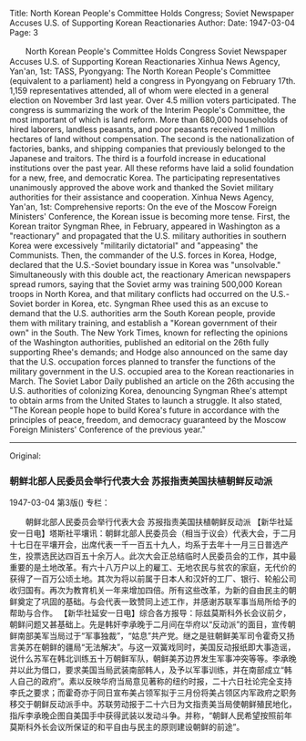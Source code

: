 Title: North Korean People's Committee Holds Congress; Soviet Newspaper Accuses U.S. of Supporting Korean Reactionaries
Author:
Date: 1947-03-04
Page: 3

　　North Korean People's Committee Holds Congress
    Soviet Newspaper Accuses U.S. of Supporting Korean Reactionaries
    Xinhua News Agency, Yan'an, 1st: TASS, Pyongyang: The North Korean People's Committee (equivalent to a parliament) held a congress in Pyongyang on February 17th. 1,159 representatives attended, all of whom were elected in a general election on November 3rd last year. Over 4.5 million voters participated. The congress is summarizing the work of the Interim People's Committee, the most important of which is land reform. More than 680,000 households of hired laborers, landless peasants, and poor peasants received 1 million hectares of land without compensation. The second is the nationalization of factories, banks, and shipping companies that previously belonged to the Japanese and traitors. The third is a fourfold increase in educational institutions over the past year. All these reforms have laid a solid foundation for a new, free, and democratic Korea. The participating representatives unanimously approved the above work and thanked the Soviet military authorities for their assistance and cooperation.
    Xinhua News Agency, Yan'an, 1st: Comprehensive reports: On the eve of the Moscow Foreign Ministers' Conference, the Korean issue is becoming more tense. First, the Korean traitor Syngman Rhee, in February, appeared in Washington as a "reactionary" and propagated that the U.S. military authorities in southern Korea were excessively "militarily dictatorial" and "appeasing" the Communists. Then, the commander of the U.S. forces in Korea, Hodge, declared that the U.S.-Soviet boundary issue in Korea was "unsolvable." Simultaneously with this double act, the reactionary American newspapers spread rumors, saying that the Soviet army was training 500,000 Korean troops in North Korea, and that military conflicts had occurred on the U.S.-Soviet border in Korea, etc. Syngman Rhee used this as an excuse to demand that the U.S. authorities arm the South Korean people, provide them with military training, and establish a "Korean government of their own" in the South. The New York Times, known for reflecting the opinions of the Washington authorities, published an editorial on the 26th fully supporting Rhee's demands; and Hodge also announced on the same day that the U.S. occupation forces planned to transfer the functions of the military government in the U.S. occupied area to the Korean reactionaries in March. The Soviet Labor Daily published an article on the 26th accusing the U.S. authorities of colonizing Korea, denouncing Syngman Rhee's attempt to obtain arms from the United States to launch a struggle. It also stated, "The Korean people hope to build Korea's future in accordance with the principles of peace, freedom, and democracy guaranteed by the Moscow Foreign Ministers' Conference of the previous year."



<hr /> 

Original: 


### 朝鲜北部人民委员会举行代表大会  苏报指责美国扶植朝鲜反动派

1947-03-04
第3版()
专栏：

　　朝鲜北部人民委员会举行代表大会
    苏报指责美国扶植朝鲜反动派
    【新华社延安一日电】塔斯社平壤讯：朝鲜北部人民委员会（相当于议会）代表大会，于二月十七日在平壤开会，出席代表一千一百五十九人，均系于去年十一月三日普选产生，投票选民达四百五十余万人。此次大会正总结临时人民委员会的工作，其中最重要的是土地改革。有六十八万户以上的雇工、无地农民与贫农的家庭，无代价的获得了一百万公顷土地。其次为将以前属于日本人和汉奸的工厂、银行、轮船公司收归国有。再次为教育机关一年来增加四倍。所有这些改革，为新的自由民主的朝鲜奠定了巩固的基础。与会代表一致赞同上述工作，并感谢苏联军事当局所给予的帮助与合作。
    【新华社延安一日电】综合各方报导：际兹莫斯科外长会议前夕，朝鲜问题又甚基础上。先是韩奸李承晚于二月间在华府以“反动派”的面目，宣传朝鲜南部美军当局过于“军事独裁”，“姑息”共产党。继之是驻朝鲜美军司令霍奇又扬言美苏在朝鲜的疆局“无法解决”。与这一双簧戏同时，美国反动报纸即大事造谣，说什么苏军在韩北训练五十万朝鲜军队，朝鲜美苏边界发生军事冲突等等。李承晚并以此为借口，要求美国当局武装南部韩人，及予以军事训练，并在南部成立“韩人自己的政府”。素以反映华府当局意见著称的纽约时报，二十六日社论完全支持李氏之要求；而霍奇亦于同日宣布美占领军拟于三月份将美占领区内军政府之职务移交于朝鲜反动派手中。苏联劳动报于二十六日为文指责美当局使朝鲜殖民地化，指斥李承晚企图自美国手中获得武装以发动斗争。并称，“朝鲜人民希望按照前年莫斯科外长会议所保证的和平自由与民主的原则建设朝鲜的前途”。
